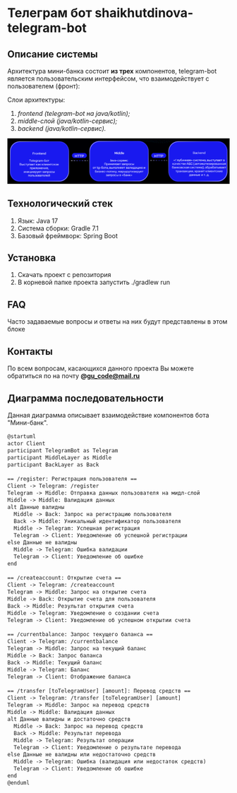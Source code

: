 
# Телеграм бот shaikhutdinova-telegram-bot

## Описание системы

Архитектура мини-банка состоит **из трех** компонентов,
telegram-bot является пользовательским интерфейсом, что взаимодействует с пользователем (фронт):

Слои архитектуры:
1. *frontend (telegram-bot на java/kotlin);*
2. *middle-слой (java/kotlin-сервис);*
3. *backend (java/kotlin-сервис).*

![](./assets/README-1716121059120.png)

##  Технологический стек 

1. Язык: Java 17
2. Система сборки: Gradle 7.1
3. Базовый фреймворк: Spring Boot


## Установка

1. Скачать проект с репозитория 
2. В корневой папке проекта  запустить ./gradlew run

## FAQ

Часто задаваемые вопросы и ответы на них будут представлены в этом блоке

## Контакты
По всем вопросам, касающихся данного проекта Вы можете обратиться по на почту **@gu_code@mail.ru**


## Диаграмма последовательности

Данная диаграмма описывает взаимодействие компонентов бота "Мини-банк".

```plantuml  
@startuml
actor Client
participant TelegramBot as Telegram
participant MiddleLayer as Middle
participant BackLayer as Back

== /register: Регистрация пользователя ==
Client -> Telegram: /register
Telegram -> Middle: Отправка данных пользователя на мидл-слой
Middle -> Middle: Валидация данных
alt Данные валидны
  Middle -> Back: Запрос на регистрацию пользователя
  Back -> Middle: Уникальный идентификатор пользователя
  Middle -> Telegram: Успешная регистрация
  Telegram -> Client: Уведомление об успешной регистрации
else Данные не валидны
  Middle -> Telegram: Ошибка валидации
  Telegram -> Client: Уведомление об ошибке
end

== /createaccount: Открытие счета ==
Client -> Telegram: /createaccount
Telegram -> Middle: Запрос на открытие счета
Middle -> Back: Открытие счета для пользователя
Back -> Middle: Результат открытия счета
Middle -> Telegram: Уведомление о создании счета
Telegram -> Client: Уведомление об успешном открытии счета

== /currentbalance: Запрос текущего баланса ==
Client -> Telegram: /currentbalance
Telegram -> Middle: Запрос на текущий баланс
Middle -> Back: Запрос баланса
Back -> Middle: Текущий баланс
Middle -> Telegram: Баланс
Telegram -> Client: Отображение баланса

== /transfer [toTelegramUser] [amount]: Перевод средств ==
Client -> Telegram: /transfer [toTelegramUser] [amount]
Telegram -> Middle: Запрос на перевод средств
Middle -> Middle: Валидация данных
alt Данные валидны и достаточно средств
  Middle -> Back: Запрос на перевод средств
  Back -> Middle: Результат перевода
  Middle -> Telegram: Результат операции
  Telegram -> Client: Уведомление о результате перевода
else Данные не валидны или недостаточно средств
  Middle -> Telegram: Ошибка (валидация или недостаток средств)
  Telegram -> Client: Уведомление об ошибке
end
@enduml


